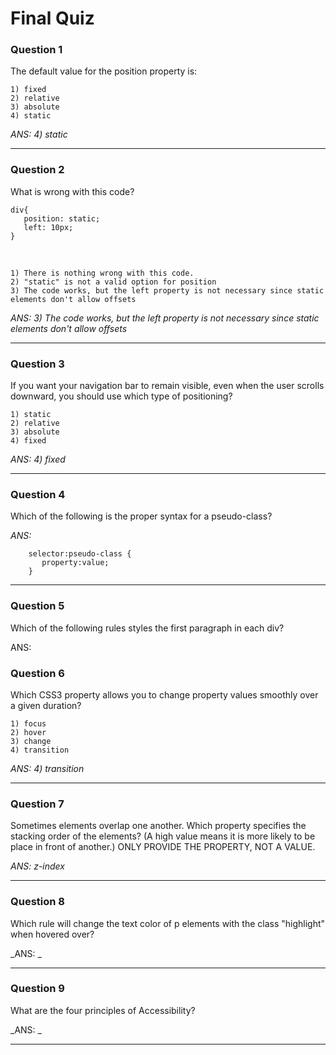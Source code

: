 # Final Quiz

### Question 1
The default value for the position property is:

    1) fixed
    2) relative
    3) absolute
    4) static

_ANS: 4) static_<hr>

### Question 2
What is wrong with this code?

    div{
       position: static;
       left: 10px;
    }
<br>

    1) There is nothing wrong with this code.
    2) "static" is not a valid option for position
    3) The code works, but the left property is not necessary since static elements don't allow offsets

_ANS: 3) The code works, but the left property is not necessary since static elements don't allow offsets_<hr>

### Question 3
If you want your navigation bar to remain visible, even when the user scrolls downward, you should use which type of positioning?

    1) static
    2) relative
    3) absolute
    4) fixed

_ANS: 4) fixed_<hr>

### Question 4
Which of the following is the proper syntax for a pseudo-class?

_ANS:_

        selector:pseudo-class { 
           property:value;
        }
 <hr>

### Question 5
Which of the following rules styles the first paragraph in each div?

ANS: 

### Question 6
Which CSS3 property allows you to change property values smoothly over a given duration?

    1) focus
    2) hover
    3) change
    4) transition
    
_ANS: 4) transition_<hr>

### Question 7
Sometimes elements overlap one another.  Which property specifies the stacking order of the elements?  (A high value means it is more likely to be place in front of another.)  ONLY PROVIDE THE PROPERTY, NOT A VALUE.

_ANS: z-index_<hr>

### Question 8
Which rule will change the text color of p elements with the class "highlight" when hovered over?

_ANS: _<hr>

### Question 9
What are the four principles of Accessibility?


_ANS: _<hr>
